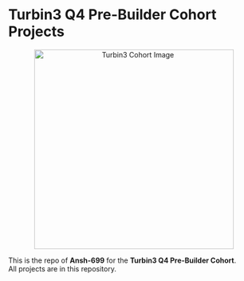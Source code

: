# Turbin3 Q4 Pre-Builder Cohort Projects

<p align="center">
  <img src="Assets/image.png" alt="Turbin3 Cohort Image" width="400"/>
</p>

This is the repo of **Ansh-699** for the **Turbin3 Q4 Pre-Builder Cohort**.  
All projects are in this repository.
